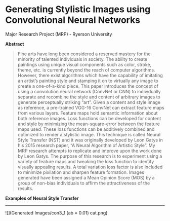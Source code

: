 # Generating Stylistic Images using Convolutional Neural Networks
Major Research Project (MRP) - Ryerson University

**Abstract**
>Fine arts have long been considered a reserved mastery for the minority of talented individuals in society. The ability to create paintings using unique visual components such as color, stroke, theme, etc. is currently beyond the reach of computer algorithms. However, there exist algorithms which have the capability of imitating an artist’s painting style and stamping it on to virtually any image to create a one-of-a-kind piece. This paper introduces the concept of using a convolution neural network (ConvNet or CNN) to individually separate and recombine the style and content of arbitrary images to generate perceptually striking “art”. Given a content and style image as reference, a pre-trained VGG-16 ConvNet can extract feature maps from various layers. Feature maps hold semantic information about both reference images. Loss functions can be developed for content and style by minimizing the mean-square-error between the feature maps used. These loss functions can be additively combined and optimized to render a stylistic image. This technique is called Neural Style Transfer (NST) and it was originally developed by Leon Gatys in his 2015 research paper, “A Neural Algorithm of Artistic Style”. My MRP research attempts to replicate and improve upon the work done by Leon Gatys. The purpose of this research is to experiment using a variety of feature maps and tweaking the loss function to identify visually appealing results. A total variation loss factor is also included to minimize pixilation and sharpen feature formation. Images generated have been assigned a Mean Opinion Score (MOS) by a group of non-bias individuals to affirm the attractiveness of the results.

**Examples of Neural Style Transfer**
** **
![](Generated Images/con3_1 (ab = 0.01) cat.png)
